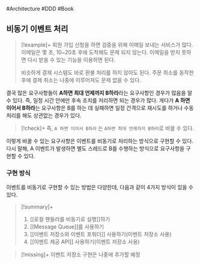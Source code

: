 #Architecture #DDD #Book

## 비동기 이벤트 처리
> [!example]+ 
> 회원 가입 신청을 하면 검증을 위해 이메일 보내는 서비스가 많다. 이메일은 몇 초, 10~20초 후에 도착해도 문제 되지 않는다. 이메일을 받지 못하면 다시 받을 수 있는 기능을 이용하면 된다.
> 
> 비슷하게 결제 시스템도 바로 환불 처리를 하지 않아도 된다. 주문 취소를 동작한 후에 결제 취소는 나중에 이루어져도 문제 없을 수 있다.

결국 많은 요구사항들이 **A하면 최대 언제까지 B하라**라는 요구사항인 경우가 많음을 알 수 있다. 즉, 일정 시간 안에만 후속 조치를 저리하면 되는 경우가 많다. 게다가 **A 하면 이어서 B하라**는 요구사항은 B를 하는 데 실패하면 일정 간격으로 재시도를 하거나 수동 처리를 해도 상관없는 경우가 있다.

> [!check]+ 
> 즉, `A 하면 이어서 B하라` 는 `A하면 최대 언제까지 B하라`로 바꿀 수 있다.

이렇게 바꿀 수 있는 요구사항은 이벤트를 비동기로 처리하는 방식으로 구현할 수 있다.
다시 말해, A 이벤트가 발생하면 별도 스레드로 B를 수행하는 방식으로 요구사항을 구현할 수 있다.

### 구현 방식
이벤트를 비동기로 구현할 수 있는 방법은 다양한데, 다음과 같이 4가지 방식이 있을 수 있다.

> [!summary]+ 
> 1. [[로컬 핸들러를 비동기로 실행]]하기
> 2. [[Message Queue]]를 사용하기
> 3. [[이벤트 저장소와 이벤트 포워더]] 사용하기(이벤트 저장소 사용)
> 4. [[이벤트 제공 API]] 사용하기(이벤트 저장소 사용)


> [!missing]+ 
> 이벤트 저장소 구현은 나중에 추가할 예정